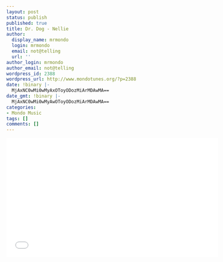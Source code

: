 ```yaml
---
layout: post
status: publish
published: true
title: Dr. Dog - Nellie
author:
  display_name: mrmondo
  login: mrmondo
  email: not@telling
  url: ''
author_login: mrmondo
author_email: not@telling
wordpress_id: 2388
wordpress_url: http://www.mondotunes.org/?p=2388
date: !binary |-
  MjAxNC0wMi0wMyAxOToyODozMiArMDAwMA==
date_gmt: !binary |-
  MjAxNC0wMi0wMyAwOToyODozMiArMDAwMA==
categories:
- Mondo Music
tags: []
comments: []
---
```

<iframe width="560" height="315" src="//www.youtube.com/embed/Jl2ES0BpcBY" frameborder="0"> </iframe>
